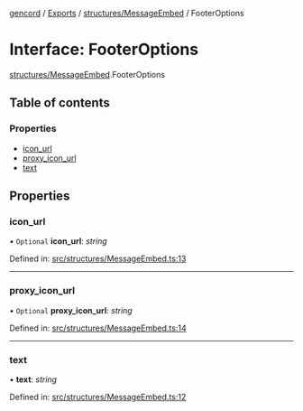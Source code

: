[gencord](../README.md) / [Exports](../modules.md) / [structures/MessageEmbed](../modules/structures_messageembed.md) / FooterOptions

# Interface: FooterOptions

[structures/MessageEmbed](../modules/structures_messageembed.md).FooterOptions

## Table of contents

### Properties

- [icon\_url](structures_messageembed.footeroptions.md#icon_url)
- [proxy\_icon\_url](structures_messageembed.footeroptions.md#proxy_icon_url)
- [text](structures_messageembed.footeroptions.md#text)

## Properties

### icon\_url

• `Optional` **icon\_url**: *string*

Defined in: [src/structures/MessageEmbed.ts:13](https://github.com/Gencord/gencord/blob/a52c25b/src/structures/MessageEmbed.ts#L13)

___

### proxy\_icon\_url

• `Optional` **proxy\_icon\_url**: *string*

Defined in: [src/structures/MessageEmbed.ts:14](https://github.com/Gencord/gencord/blob/a52c25b/src/structures/MessageEmbed.ts#L14)

___

### text

• **text**: *string*

Defined in: [src/structures/MessageEmbed.ts:12](https://github.com/Gencord/gencord/blob/a52c25b/src/structures/MessageEmbed.ts#L12)
